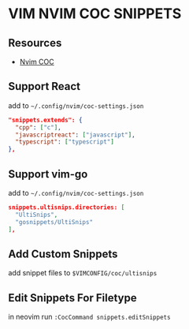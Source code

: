 # VIM NVIM COC SNIPPETS

## Resources

- [Nvim COC](https://github.com/neoclide/coc-snippets)

## Support React

add to `~/.config/nvim/coc-settings.json`

```json
"snippets.extends": {
  "cpp": ["c"],
  "javascriptreact": ["javascript"],
  "typescript": ["typescript"]
},
```

## Support vim-go

add to `~/.config/nvim/coc-settings.json`

```json
snippets.ultisnips.directories: [
  "UltiSnips",
  "gosnippets/UltiSnips"
],
```

## Add Custom Snippets

add snippet files to `$VIMCONFIG/coc/ultisnips`

## Edit Snippets For Filetype

in neovim run `:CocCommand snippets.editSnippets`
